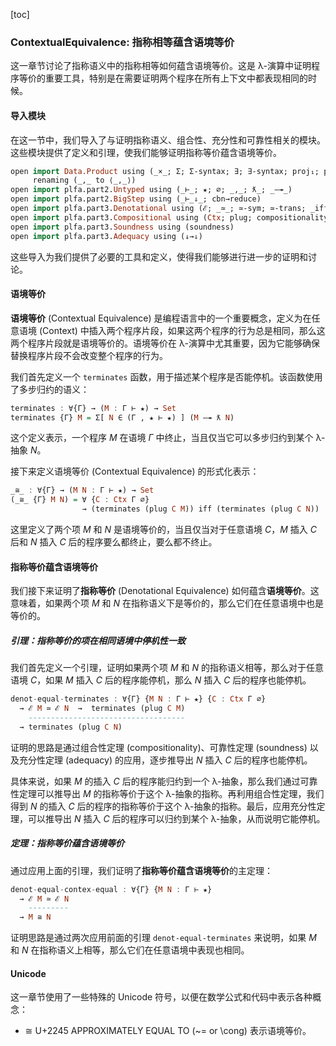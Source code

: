 [toc]

### ContextualEquivalence: 指称相等蕴含语境等价

这一章节讨论了指称语义中的指称相等如何蕴含语境等价。这是 λ-演算中证明程序等价的重要工具，特别是在需要证明两个程序在所有上下文中都表现相同的时候。

#### 导入模块

在这一节中，我们导入了与证明指称语义、组合性、充分性和可靠性相关的模块。这些模块提供了定义和引理，使我们能够证明指称等价蕴含语境等价。

```haskell
open import Data.Product using (_×_; Σ; Σ-syntax; ∃; ∃-syntax; proj₁; proj₂)
     renaming (_,_ to ⟨_,_⟩)
open import plfa.part2.Untyped using (_⊢_; ★; ∅; _,_; ƛ_; _—↠_)
open import plfa.part2.BigStep using (_⊢_⇓_; cbn→reduce)
open import plfa.part3.Denotational using (ℰ; _≃_; ≃-sym; ≃-trans; _iff_)
open import plfa.part3.Compositional using (Ctx; plug; compositionality)
open import plfa.part3.Soundness using (soundness)
open import plfa.part3.Adequacy using (↓→⇓)
```

这些导入为我们提供了必要的工具和定义，使得我们能够进行进一步的证明和讨论。

#### 语境等价

**语境等价** (Contextual Equivalence) 是编程语言中的一个重要概念，定义为在任意语境 (Context) 中插入两个程序片段，如果这两个程序的行为总是相同，那么这两个程序片段就是语境等价的。语境等价在 λ-演算中尤其重要，因为它能够确保替换程序片段不会改变整个程序的行为。

我们首先定义一个 `terminates` 函数，用于描述某个程序是否能停机。该函数使用了多步归约的语义：

```haskell
terminates : ∀{Γ} → (M : Γ ⊢ ★) → Set
terminates {Γ} M = Σ[ N ∈ (Γ , ★ ⊢ ★) ] (M —↠ ƛ N)
```

这个定义表示，一个程序 $M$ 在语境 $\Gamma$ 中终止，当且仅当它可以多步归约到某个 λ-抽象 $N$。

接下来定义语境等价 (Contextual Equivalence) 的形式化表示：

```haskell
_≅_ : ∀{Γ} → (M N : Γ ⊢ ★) → Set
(_≅_ {Γ} M N) = ∀ {C : Ctx Γ ∅}
                → (terminates (plug C M)) iff (terminates (plug C N))
```

这里定义了两个项 $M$ 和 $N$ 是语境等价的，当且仅当对于任意语境 $C$，$M$ 插入 $C$ 后和 $N$ 插入 $C$ 后的程序要么都终止，要么都不终止。

#### 指称等价蕴含语境等价

我们接下来证明了**指称等价** (Denotational Equivalence) 如何蕴含**语境等价**。这意味着，如果两个项 $M$ 和 $N$ 在指称语义下是等价的，那么它们在任意语境中也是等价的。

##### 引理：指称等价的项在相同语境中停机性一致

我们首先定义一个引理，证明如果两个项 $M$ 和 $N$ 的指称语义相等，那么对于任意语境 $C$，如果 $M$ 插入 $C$ 后的程序能停机，那么 $N$ 插入 $C$ 后的程序也能停机。

```haskell
denot-equal-terminates : ∀{Γ} {M N : Γ ⊢ ★} {C : Ctx Γ ∅}
  → ℰ M ≃ ℰ N  →  terminates (plug C M)
    -----------------------------------
  → terminates (plug C N)
```

证明的思路是通过组合性定理 (compositionality)、可靠性定理 (soundness) 以及充分性定理 (adequacy) 的应用，逐步推导出 $N$ 插入 $C$ 后的程序也能停机。

具体来说，如果 $M$ 的插入 $C$ 后的程序能归约到一个 λ-抽象，那么我们通过可靠性定理可以推导出 $M$ 的指称等价于这个 λ-抽象的指称。再利用组合性定理，我们得到 $N$ 的插入 $C$ 后的程序的指称等价于这个 λ-抽象的指称。最后，应用充分性定理，可以推导出 $N$ 插入 $C$ 后的程序可以归约到某个 λ-抽象，从而说明它能停机。

##### 定理：指称等价蕴含语境等价

通过应用上面的引理，我们证明了**指称等价蕴含语境等价**的主定理：

```haskell
denot-equal-contex-equal : ∀{Γ} {M N : Γ ⊢ ★}
  → ℰ M ≃ ℰ N
    ---------
  → M ≅ N
```

证明思路是通过两次应用前面的引理 `denot-equal-terminates` 来说明，如果 $M$ 和 $N$ 在指称语义上相等，那么它们在任意语境中表现也相同。

#### Unicode

这一章节使用了一些特殊的 Unicode 符号，以便在数学公式和代码中表示各种概念：

- ≅  U+2245  APPROXIMATELY EQUAL TO (\~= or \cong) 表示语境等价。